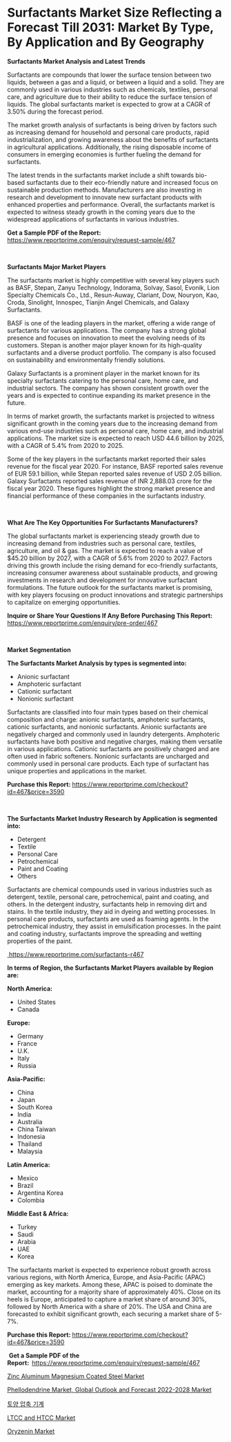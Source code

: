 <p><h1>Surfactants Market Size Reflecting a Forecast Till 2031: Market By Type, By Application and By Geography</h1></p><p><strong>Surfactants Market Analysis and Latest Trends</strong></p>
<p><p>Surfactants are compounds that lower the surface tension between two liquids, between a gas and a liquid, or between a liquid and a solid. They are commonly used in various industries such as chemicals, textiles, personal care, and agriculture due to their ability to reduce the surface tension of liquids. The global surfactants market is expected to grow at a CAGR of 3.50% during the forecast period.</p><p>The market growth analysis of surfactants is being driven by factors such as increasing demand for household and personal care products, rapid industrialization, and growing awareness about the benefits of surfactants in agricultural applications. Additionally, the rising disposable income of consumers in emerging economies is further fueling the demand for surfactants.</p><p>The latest trends in the surfactants market include a shift towards bio-based surfactants due to their eco-friendly nature and increased focus on sustainable production methods. Manufacturers are also investing in research and development to innovate new surfactant products with enhanced properties and performance. Overall, the surfactants market is expected to witness steady growth in the coming years due to the widespread applications of surfactants in various industries.</p></p>
<p><strong>Get a Sample PDF of the Report:&nbsp;</strong> <a href="https://www.reportprime.com/enquiry/request-sample/467">https://www.reportprime.com/enquiry/request-sample/467</a></p>
<p>&nbsp;</p>
<p><strong>Surfactants Major Market Players</strong></p>
<p><p>The surfactants market is highly competitive with several key players such as BASF, Stepan, Zanyu Technology, Indorama, Solvay, Sasol, Evonik, Lion Specialty Chemicals Co., Ltd., Resun-Auway, Clariant, Dow, Nouryon, Kao, Croda, Sinolight, Innospec, Tianjin Angel Chemicals, and Galaxy Surfactants. </p><p>BASF is one of the leading players in the market, offering a wide range of surfactants for various applications. The company has a strong global presence and focuses on innovation to meet the evolving needs of its customers. Stepan is another major player known for its high-quality surfactants and a diverse product portfolio. The company is also focused on sustainability and environmentally friendly solutions.</p><p>Galaxy Surfactants is a prominent player in the market known for its specialty surfactants catering to the personal care, home care, and industrial sectors. The company has shown consistent growth over the years and is expected to continue expanding its market presence in the future. </p><p>In terms of market growth, the surfactants market is projected to witness significant growth in the coming years due to the increasing demand from various end-use industries such as personal care, home care, and industrial applications. The market size is expected to reach USD 44.6 billion by 2025, with a CAGR of 5.4% from 2020 to 2025.</p><p>Some of the key players in the surfactants market reported their sales revenue for the fiscal year 2020. For instance, BASF reported sales revenue of EUR 59.1 billion, while Stepan reported sales revenue of USD 2.05 billion. Galaxy Surfactants reported sales revenue of INR 2,888.03 crore for the fiscal year 2020. These figures highlight the strong market presence and financial performance of these companies in the surfactants industry.</p></p>
<p>&nbsp;</p>
<p><strong>What Are The Key Opportunities For Surfactants Manufacturers?</strong></p>
<p><p>The global surfactants market is experiencing steady growth due to increasing demand from industries such as personal care, textiles, agriculture, and oil & gas. The market is expected to reach a value of $45.20 billion by 2027, with a CAGR of 5.6% from 2020 to 2027. Factors driving this growth include the rising demand for eco-friendly surfactants, increasing consumer awareness about sustainable products, and growing investments in research and development for innovative surfactant formulations. The future outlook for the surfactants market is promising, with key players focusing on product innovations and strategic partnerships to capitalize on emerging opportunities.</p></p>
<p><strong>Inquire or Share Your Questions If Any Before Purchasing This Report:</strong> <a href="https://www.reportprime.com/enquiry/pre-order/467">https://www.reportprime.com/enquiry/pre-order/467</a></p>
<p>&nbsp;</p>
<p><strong>Market Segmentation</strong></p>
<p><strong>The Surfactants Market Analysis by types is segmented into:</strong></p>
<p><ul><li>Anionic surfactant</li><li>Amphoteric surfactant</li><li>Cationic surfactant</li><li>Nonionic surfactant</li></ul></p>
<p><p>Surfactants are classified into four main types based on their chemical composition and charge: anionic surfactants, amphoteric surfactants, cationic surfactants, and nonionic surfactants. Anionic surfactants are negatively charged and commonly used in laundry detergents. Amphoteric surfactants have both positive and negative charges, making them versatile in various applications. Cationic surfactants are positively charged and are often used in fabric softeners. Nonionic surfactants are uncharged and commonly used in personal care products. Each type of surfactant has unique properties and applications in the market.</p></p>
<p><strong>Purchase this Report:&nbsp;</strong><a href="https://www.reportprime.com/checkout?id=467&price=3590">https://www.reportprime.com/checkout?id=467&price=3590</a></p>
<p>&nbsp;</p>
<p><strong>The Surfactants Market Industry Research by Application is segmented into:</strong></p>
<p><ul><li>Detergent</li><li>Textile</li><li>Personal Care</li><li>Petrochemical</li><li>Paint and Coating</li><li>Others</li></ul></p>
<p><p>Surfactants are chemical compounds used in various industries such as detergent, textile, personal care, petrochemical, paint and coating, and others. In the detergent industry, surfactants help in removing dirt and stains. In the textile industry, they aid in dyeing and wetting processes. In personal care products, surfactants are used as foaming agents. In the petrochemical industry, they assist in emulsification processes. In the paint and coating industry, surfactants improve the spreading and wetting properties of the paint.</p></p>
<p><a href="https://www.reportprime.com/surfactants-r467">&nbsp;https://www.reportprime.com/surfactants-r467</a></p>
<p><strong>In terms of Region, the Surfactants Market Players available by Region are:</strong></p>
<p>
    <p> <strong> North America: </strong>
        <ul>
            <li>United States</li>
            <li>Canada</li>
        </ul>
        </p> 
    <p> <strong> Europe: </strong>
        <ul>
            <li>Germany</li>
            <li>France</li>
            <li>U.K.</li>
            <li>Italy</li>
            <li>Russia</li>
        </ul>
        </p> 
    <p> <strong> Asia-Pacific: </strong>
        <ul>
            <li>China</li>
            <li>Japan</li>
            <li>South Korea</li>
            <li>India</li>
            <li>Australia</li>
            <li>China Taiwan</li>
            <li>Indonesia</li>
            <li>Thailand</li>
            <li>Malaysia</li>
        </ul>
        </p> 
    <p> <strong> Latin America: </strong>
        <ul>
            <li>Mexico</li>
            <li>Brazil</li>
            <li>Argentina Korea</li>
            <li>Colombia</li>
        </ul>
        </p> 
    <p> <strong> Middle East & Africa: </strong>
        <ul>
            <li>Turkey</li>
            <li>Saudi</li>
            <li>Arabia</li>
            <li>UAE</li>
            <li>Korea</li>
        </ul>
    </p>
    </p>
<p><p>The surfactants market is expected to experience robust growth across various regions, with North America, Europe, and Asia-Pacific (APAC) emerging as key markets. Among these, APAC is poised to dominate the market, accounting for a majority share of approximately 40%. Close on its heels is Europe, anticipated to capture a market share of around 30%, followed by North America with a share of 20%. The USA and China are forecasted to exhibit significant growth, each securing a market share of 5-7%.</p></p>
<p><strong>Purchase this Report: </strong><a href="https://www.reportprime.com/checkout?id=467&price=3590">https://www.reportprime.com/checkout?id=467&price=3590</a></p>
<p>&nbsp;<strong>Get a Sample PDF of the Report:&nbsp;&nbsp;</strong><a href="https://www.reportprime.com/enquiry/request-sample/467">https://www.reportprime.com/enquiry/request-sample/467</a></p>
<p><strong></strong></p>
<p><p><a href="https://github.com/dmmanir420/Market-Research-Report-List-1/blob/main/zinc-aluminum-magnesium-coated-steel-market.md">Zinc Aluminum Magnesium Coated Steel Market</a></p><p><a href="https://medium.com/@alanernser/phellodendrine-market-global-outlook-and-forecast-2022-2028-market-share-and-new-trends-analysis-631436e1f66d">Phellodendrine Market, Global Outlook and Forecast 2022-2028 Market</a></p><p><a href="https://medium.com/@drewbarton1911/%EC%84%B8%EA%B3%84-%ED%86%A0%EC%96%91-%EC%95%95%EC%B6%95%EA%B8%B0-%EC%8B%9C%EC%9E%A5-%EC%84%B9%ED%84%B0-%EC%A2%85%EB%A5%98-%EC%9D%91%EC%9A%A9-%EB%B6%84%EC%95%BC-%EC%8B%9C%EC%9E%A5-%EC%B0%B8%EA%B0%80%EC%9E%90-%EC%A0%84%EB%9E%B5-%EC%A7%80%EC%97%AD-%EC%84%B1%EC%9E%A5-%EC%9D%B8%EC%82%AC%EC%9D%B4%ED%8A%B8-%EB%B0%8F-%EB%AF%B8%EB%9E%98-%EC%98%88%EC%B8%A1-2024-2031-76db326e27a9">토양 압축 기계</a></p><p><a href="https://issuu.com/reportprime-2/docs/ltcc-and-htcc-market-size-2030.pptx">LTCC and HTCC Market</a></p><p><a href="https://www.linkedin.com/pulse/oryzenin-market-growth-outlook-from-2024-2031-projecting-4drfc">Oryzenin Market</a></p></p>